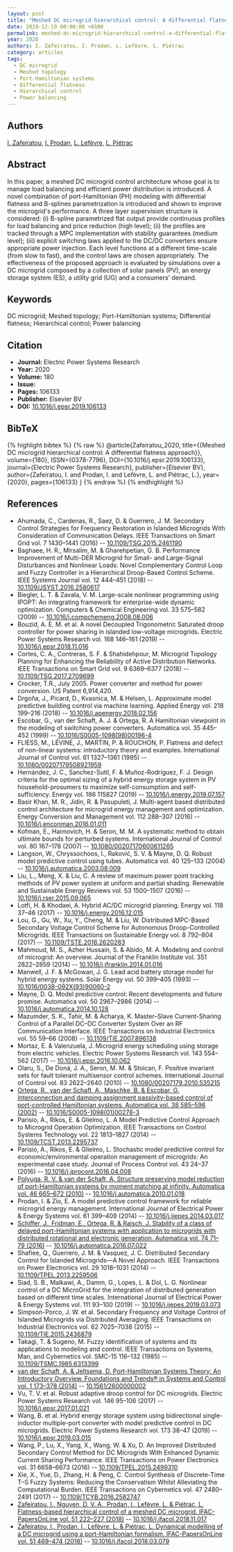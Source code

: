 ```yaml
---
layout: post
title: "Meshed DC microgrid hierarchical control: A differential flatness approach"
date: 2019-12-19 00:00:00 +0100
permalink: meshed-dc-microgrid-hierarchical-control-a-differential-flatness-approach
year: 2020
authors: I. Zafeiratou, I. Prodan, L. Lefèvre, L. Piétrac
category: articles
tags:
  - DC microgrid
  - Meshed topology
  - Port-Hamiltonian systems
  - Differential flatness
  - Hierarchical control
  - Power balancing
---
```

 
## Authors
[I. Zafeiratou](authors/i-zafeiratou), [I. Prodan](authors/ionela-prodan), [L. Lefèvre](authors/laurent-lefevre), [L. Piétrac](authors/l-pietrac)
 
## Abstract
In this paper, a meshed DC microgrid control architecture whose goal is to manage load balancing and efficient power distribution is introduced. A novel combination of port-Hamiltonian (PH) modeling with differential flatness and B-splines parametrization is introduced and shown to improve the microgrid's performance. A three layer supervision structure is considered: (i) B-spline parametrized flat output provide continuous profiles for load balancing and price reduction (high level); (ii) the profiles are tracked through a MPC implementation with stability guarantees (medium level); (iii) explicit switching laws applied to the DC/DC converters ensure appropriate power injection. Each level functions at a different time-scale (from slow to fast), and the control laws are chosen appropriately. The effectiveness of the proposed approach is evaluated by simulations over a DC microgrid composed by a collection of solar panels (PV), an energy storage system (ES), a utility grid (UG) and a consumers’ demand.
 
## Keywords
DC microgrid; Meshed topology; Port-Hamiltonian systems; Differential flatness; Hierarchical control; Power balancing
 
## Citation
- **Journal:** Electric Power Systems Research
- **Year:** 2020
- **Volume:** 180
- **Issue:** 
- **Pages:** 106133
- **Publisher:** Elsevier BV
- **DOI:** [10.1016/j.epsr.2019.106133](https://doi.org/10.1016/j.epsr.2019.106133)
 
## BibTeX
{% highlight bibtex %}
{% raw %}
@article{Zafeiratou_2020,
  title={{Meshed DC microgrid hierarchical control: A differential flatness approach}},
  volume={180},
  ISSN={0378-7796},
  DOI={10.1016/j.epsr.2019.106133},
  journal={Electric Power Systems Research},
  publisher={Elsevier BV},
  author={Zafeiratou, I. and Prodan, I. and Lefèvre, L. and Piétrac, L.},
  year={2020},
  pages={106133}
}
{% endraw %}
{% endhighlight %}
 
## References
- Ahumada, C., Cardenas, R., Saez, D. & Guerrero, J. M. Secondary Control Strategies for Frequency Restoration in Islanded Microgrids With Consideration of Communication Delays. IEEE Transactions on Smart Grid vol. 7 1430–1441 (2016) -- [10.1109/TSG.2015.2461190](https://doi.org/10.1109/TSG.2015.2461190)
- Baghaee, H. R., Mirsalim, M. & Gharehpetian, G. B. Performance Improvement of Multi-DER Microgrid for Small- and Large-Signal Disturbances and Nonlinear Loads: Novel Complementary Control Loop and Fuzzy Controller in a Hierarchical Droop-Based Control Scheme. IEEE Systems Journal vol. 12 444–451 (2018) -- [10.1109/JSYST.2016.2580617](https://doi.org/10.1109/JSYST.2016.2580617)
- Biegler, L. T. & Zavala, V. M. Large-scale nonlinear programming using IPOPT: An integrating framework for enterprise-wide dynamic optimization. Computers &amp; Chemical Engineering vol. 33 575–582 (2009) -- [10.1016/j.compchemeng.2008.08.006](https://doi.org/10.1016/j.compchemeng.2008.08.006)
- Bouzid, A. E. M. et al. A novel Decoupled Trigonometric Saturated droop controller for power sharing in islanded low-voltage microgrids. Electric Power Systems Research vol. 168 146–161 (2019) -- [10.1016/j.epsr.2018.11.016](https://doi.org/10.1016/j.epsr.2018.11.016)
- Cortes, C. A., Contreras, S. F. & Shahidehpour, M. Microgrid Topology Planning for Enhancing the Reliability of Active Distribution Networks. IEEE Transactions on Smart Grid vol. 9 6369–6377 (2018) -- [10.1109/TSG.2017.2709699](https://doi.org/10.1109/TSG.2017.2709699)
- Crocker, T.R., July 2005. Power converter and method for power conversion. US Patent 6,914,420.
- Drgoňa, J., Picard, D., Kvasnica, M. & Helsen, L. Approximate model predictive building control via machine learning. Applied Energy vol. 218 199–216 (2018) -- [10.1016/j.apenergy.2018.02.156](https://doi.org/10.1016/j.apenergy.2018.02.156)
- Escobar, G., van der Schaft, A. J. & Ortega, R. A Hamiltonian viewpoint in the modeling of switching power converters. Automatica vol. 35 445–452 (1999) -- [10.1016/S0005-1098(98)00196-4](https://doi.org/10.1016/S0005-1098(98)00196-4)
- FLIESS, M., LÉVINE, J., MARTIN, P. & ROUCHON, P. Flatness and defect of non-linear systems: introductory theory and examples. International Journal of Control vol. 61 1327–1361 (1995) -- [10.1080/00207179508921959](https://doi.org/10.1080/00207179508921959)
- Hernández, J. C., Sanchez-Sutil, F. & Muñoz-Rodríguez, F. J. Design criteria for the optimal sizing of a hybrid energy storage system in PV household-prosumers to maximize self-consumption and self-sufficiency. Energy vol. 186 115827 (2019) -- [10.1016/j.energy.2019.07.157](https://doi.org/10.1016/j.energy.2019.07.157)
- Basir Khan, M. R., Jidin, R. & Pasupuleti, J. Multi-agent based distributed control architecture for microgrid energy management and optimization. Energy Conversion and Management vol. 112 288–307 (2016) -- [10.1016/j.enconman.2016.01.011](https://doi.org/10.1016/j.enconman.2016.01.011)
- Kofman, E., Haimovich, H. & Seron, M. M. A systematic method to obtain ultimate bounds for perturbed systems. International Journal of Control vol. 80 167–178 (2007) -- [10.1080/00207170600611265](https://doi.org/10.1080/00207170600611265)
- Langson, W., Chryssochoos, I., Raković, S. V. & Mayne, D. Q. Robust model predictive control using tubes. Automatica vol. 40 125–133 (2004) -- [10.1016/j.automatica.2003.08.009](https://doi.org/10.1016/j.automatica.2003.08.009)
- Liu, L., Meng, X. & Liu, C. A review of maximum power point tracking methods of PV power system at uniform and partial shading. Renewable and Sustainable Energy Reviews vol. 53 1500–1507 (2016) -- [10.1016/j.rser.2015.09.065](https://doi.org/10.1016/j.rser.2015.09.065)
- Lotfi, H. & Khodaei, A. Hybrid AC/DC microgrid planning. Energy vol. 118 37–46 (2017) -- [10.1016/j.energy.2016.12.015](https://doi.org/10.1016/j.energy.2016.12.015)
- Lou, G., Gu, W., Xu, Y., Cheng, M. & Liu, W. Distributed MPC-Based Secondary Voltage Control Scheme for Autonomous Droop-Controlled Microgrids. IEEE Transactions on Sustainable Energy vol. 8 792–804 (2017) -- [10.1109/TSTE.2016.2620283](https://doi.org/10.1109/TSTE.2016.2620283)
- Mahmoud, M. S., Azher Hussain, S. & Abido, M. A. Modeling and control of microgrid: An overview. Journal of the Franklin Institute vol. 351 2822–2859 (2014) -- [10.1016/j.jfranklin.2014.01.016](https://doi.org/10.1016/j.jfranklin.2014.01.016)
- Manwell, J. F. & McGowan, J. G. Lead acid battery storage model for hybrid energy systems. Solar Energy vol. 50 399–405 (1993) -- [10.1016/0038-092X(93)90060-2](https://doi.org/10.1016/0038-092X(93)90060-2)
- Mayne, D. Q. Model predictive control: Recent developments and future promise. Automatica vol. 50 2967–2986 (2014) -- [10.1016/j.automatica.2014.10.128](https://doi.org/10.1016/j.automatica.2014.10.128)
- Mazumder, S. K., Tahir, M. & Acharya, K. Master–Slave Current-Sharing Control of a Parallel DC–DC Converter System Over an RF Communication Interface. IEEE Transactions on Industrial Electronics vol. 55 59–66 (2008) -- [10.1109/TIE.2007.896138](https://doi.org/10.1109/TIE.2007.896138)
- Mortaz, E. & Valenzuela, J. Microgrid energy scheduling using storage from electric vehicles. Electric Power Systems Research vol. 143 554–562 (2017) -- [10.1016/j.epsr.2016.10.062](https://doi.org/10.1016/j.epsr.2016.10.062)
- Olaru, S., De Doná, J. A., Seron, M. M. & Stoican, F. Positive invariant sets for fault tolerant multisensor control schemes. International Journal of Control vol. 83 2622–2640 (2010) -- [10.1080/00207179.2010.535215](https://doi.org/10.1080/00207179.2010.535215)
- [Ortega, R., van der Schaft, A., Maschke, B. & Escobar, G. Interconnection and damping assignment passivity-based control of port-controlled Hamiltonian systems. Automatica vol. 38 585–596 (2002)](interconnection-and-damping-assignment-passivity-based-control-of-port-controlled-hamiltonian-systems) -- [10.1016/S0005-1098(01)00278-3](https://doi.org/10.1016/S0005-1098(01)00278-3)
- Parisio, A., Rikos, E. & Glielmo, L. A Model Predictive Control Approach to Microgrid Operation Optimization. IEEE Transactions on Control Systems Technology vol. 22 1813–1827 (2014) -- [10.1109/TCST.2013.2295737](https://doi.org/10.1109/TCST.2013.2295737)
- Parisio, A., Rikos, E. & Glielmo, L. Stochastic model predictive control for economic/environmental operation management of microgrids: An experimental case study. Journal of Process Control vol. 43 24–37 (2016) -- [10.1016/j.jprocont.2016.04.008](https://doi.org/10.1016/j.jprocont.2016.04.008)
- [Polyuga, R. V. & van der Schaft, A. Structure preserving model reduction of port-Hamiltonian systems by moment matching at infinity. Automatica vol. 46 665–672 (2010)](structure-preserving-model-reduction-of-port-hamiltonian-systems-by-moment-matching-at-infinity) -- [10.1016/j.automatica.2010.01.018](https://doi.org/10.1016/j.automatica.2010.01.018)
- Prodan, I. & Zio, E. A model predictive control framework for reliable microgrid energy management. International Journal of Electrical Power &amp; Energy Systems vol. 61 399–409 (2014) -- [10.1016/j.ijepes.2014.03.017](https://doi.org/10.1016/j.ijepes.2014.03.017)
- [Schiffer, J., Fridman, E., Ortega, R. & Raisch, J. Stability of a class of delayed port-Hamiltonian systems with application to microgrids with distributed rotational and electronic generation. Automatica vol. 74 71–79 (2016)](stability-of-a-class-of-delayed-port-hamiltonian-systems-with-application-to-microgrids-with-distributed-rotational-and-electronic-generation) -- [10.1016/j.automatica.2016.07.022](https://doi.org/10.1016/j.automatica.2016.07.022)
- Shafiee, Q., Guerrero, J. M. & Vasquez, J. C. Distributed Secondary Control for Islanded Microgrids—A Novel Approach. IEEE Transactions on Power Electronics vol. 29 1018–1031 (2014) -- [10.1109/TPEL.2013.2259506](https://doi.org/10.1109/TPEL.2013.2259506)
- Siad, S. B., Malkawi, A., Damm, G., Lopes, L. & Dol, L. G. Nonlinear control of a DC MicroGrid for the integration of distributed generation based on different time scales. International Journal of Electrical Power &amp; Energy Systems vol. 111 93–100 (2019) -- [10.1016/j.ijepes.2019.03.073](https://doi.org/10.1016/j.ijepes.2019.03.073)
- Simpson-Porco, J. W. et al. Secondary Frequency and Voltage Control of Islanded Microgrids via Distributed Averaging. IEEE Transactions on Industrial Electronics vol. 62 7025–7038 (2015) -- [10.1109/TIE.2015.2436879](https://doi.org/10.1109/TIE.2015.2436879)
- Takagi, T. & Sugeno, M. Fuzzy identification of systems and its applications to modeling and control. IEEE Transactions on Systems, Man, and Cybernetics vol. SMC-15 116–132 (1985) -- [10.1109/TSMC.1985.6313399](https://doi.org/10.1109/TSMC.1985.6313399)
- [van der Schaft, A. & Jeltsema, D. Port-Hamiltonian Systems Theory: An Introductory Overview. Foundations and Trends® in Systems and Control vol. 1 173–378 (2014)](port-hamiltonian-systems-theory-an-introductory-overview-journal) -- [10.1561/2600000002](https://doi.org/10.1561/2600000002)
- Vu, T. V. et al. Robust adaptive droop control for DC microgrids. Electric Power Systems Research vol. 146 95–106 (2017) -- [10.1016/j.epsr.2017.01.021](https://doi.org/10.1016/j.epsr.2017.01.021)
- Wang, B. et al. Hybrid energy storage system using bidirectional single-inductor multiple-port converter with model predictive control in DC microgrids. Electric Power Systems Research vol. 173 38–47 (2019) -- [10.1016/j.epsr.2019.03.015](https://doi.org/10.1016/j.epsr.2019.03.015)
- Wang, P., Lu, X., Yang, X., Wang, W. & Xu, D. An Improved Distributed Secondary Control Method for DC Microgrids With Enhanced Dynamic Current Sharing Performance. IEEE Transactions on Power Electronics vol. 31 6658–6673 (2016) -- [10.1109/TPEL.2015.2499310](https://doi.org/10.1109/TPEL.2015.2499310)
- Xie, X., Yue, D., Zhang, H. & Peng, C. Control Synthesis of Discrete-Time T–S Fuzzy Systems: Reducing the Conservatism Whilst Alleviating the Computational Burden. IEEE Transactions on Cybernetics vol. 47 2480–2491 (2017) -- [10.1109/TCYB.2016.2582747](https://doi.org/10.1109/TCYB.2016.2582747)
- [Zafeiratou, I., Nguyen, D. V. A., Prodan, I., Lefèvre, L. & Piétrac, L. Flatness-based hierarchical control of a meshed DC microgrid. IFAC-PapersOnLine vol. 51 222–227 (2018)](flatness-based-hierarchical-control-of-a-meshed-dc-microgrid) -- [10.1016/j.ifacol.2018.11.017](https://doi.org/10.1016/j.ifacol.2018.11.017)
- [Zafeiratou, I., Prodan, I., Lefèvre, L. & Piétrac, L. Dynamical modelling of a DC microgrid using a port-Hamiltonian formalism. IFAC-PapersOnLine vol. 51 469–474 (2018)](dynamical-modelling-of-a-dc-microgrid-using-a-port-hamiltonian-formalism) -- [10.1016/j.ifacol.2018.03.079](https://doi.org/10.1016/j.ifacol.2018.03.079)

